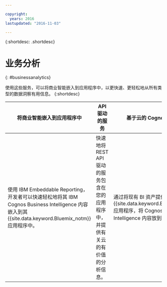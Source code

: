 ```yaml
---

copyright:
  years: 2016
lastupdated: "2016-11-03"

---
```



{:shortdesc: .shortdesc}

# 业务分析
{: #businessanalytics}

使用这些服务，可以将商业智能嵌入到应用程序中，以更快速、更轻松地从所有类型的数据洞察有用信息。
{:shortdesc}


将商业智能嵌入到应用程序中 | API 驱动的服务 | 基于云的 Cognos BI 内容
--- | --- | ---
使用 IBM Embeddable Reporting，开发者可以快速轻松地将其 IBM Cognos Business Intelligence 内容嵌入到其 {{site.data.keyword.Bluemix_notm}} 应用程序中。 | 快速地将 REST API 驱动的服务包含在您的应用程序中，并提供有关云的有价值的分析信息。 | 通过将现有 BI 资产提供给 {{site.data.keyword.Bluemix_notm}} 应用程序，将 Cognos Business Intelligence 内容放到云上。
